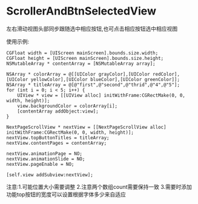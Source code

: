 # ScrollerAndBtnSelectedView
左右滑动视图头部同步跟随选中相应按钮,也可点击相应按钮选中相应视图

使用示例:

    CGFloat width = [UIScreen mainScreen].bounds.size.width;
    CGFloat height = [UIScreen mainScreen].bounds.size.height;
    NSMutableArray * contentArray = [NSMutableArray array];
    
    NSArray * colorArray = @[[UIColor grayColor],[UIColor redColor],[UIColor yellowColor],[UIColor blueColor],[UIColor greenColor]];
    NSArray * titleArray = @[@"first",@"second",@"thrid",@"4",@"5"];
    for (int i = 0; i < 5; i++) {
        UIView * view = [[UIView alloc] initWithFrame:CGRectMake(0, 0, width, height)];
        view.backgroundColor = colorArray[i];
        [contentArray addObject:view];
    }
    
    NextPageScrollView * nextView = [[NextPageScrollView alloc] initWithFrame:CGRectMake(0, 0, width, height)];
    nextView.topButtonTitles = titleArray;
    nextView.contentPages = contentArray;
    
    nextView.animationPage = NO;
    nextView.animationSlide = NO;
    nextView.pageEnable = NO;
    
    [self.view addSubview:nextView];

 注意:1.可能位置大小需要调整
     2.注意两个数组count需要保持一致
     3.需要时添加功能top按钮的宽度可以设置根据字体多少来自适应
